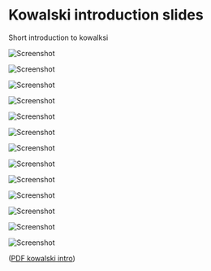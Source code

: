 # Kowalski introduction slides

Short introduction to kowalksi

![Screenshot](build/images/kowalksi-intro-01.png)

![Screenshot](build/images/kowalksi-intro-02.png)

![Screenshot](build/images/kowalksi-intro-03.png)

![Screenshot](build/images/kowalksi-intro-04.png)

![Screenshot](build/images/kowalksi-intro-05.png)

![Screenshot](build/images/kowalksi-intro-06.png)

![Screenshot](build/images/kowalksi-intro-07.png)

![Screenshot](build/images/kowalksi-intro-08.png)

![Screenshot](build/images/kowalksi-intro-09.png)

![Screenshot](build/images/kowalksi-intro-10.png)

![Screenshot](build/images/kowalksi-intro-11.png)

![Screenshot](build/images/kowalksi-intro-12.png)

![Screenshot](build/images/kowalksi-intro-13.png)

([PDF kowalski intro](build/kowalksi-intro.pdf))
